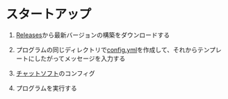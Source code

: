 # スタートアップ
1. [Releases](https://github.com/nyancatda/ShionBot/releases)から最新バージョンの構築をダウンロードする

2. プログラムの同じディレクトリで[config.yml](configyml-template.md)を作成して、それからテンプレートにしたがってメッセージを入力する

3. [チャットソフト](../SNS-Configuration/)のコンフィグ

4. プログラムを実行する